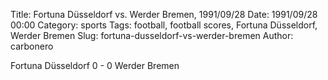 Title: Fortuna Düsseldorf vs. Werder Bremen, 1991/09/28
Date: 1991/09/28 00:00
Category: sports
Tags: football, football scores, Fortuna Düsseldorf, Werder Bremen
Slug: fortuna-dusseldorf-vs-werder-bremen
Author: carbonero


Fortuna Düsseldorf 0 - 0 Werder Bremen
